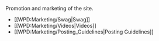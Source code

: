 Promotion and marketing of the site.

* [[WPD:Marketing/Swag|Swag]]
* [[WPD:Marketing/Videos|Videos]]
* [[WPD:Marketing/Posting_Guidelines|Posting Guidelines]]